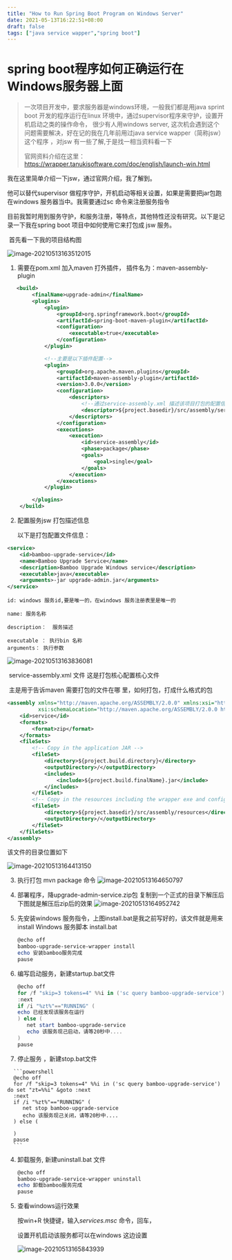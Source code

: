 ```yaml
---
title: "How to Run Spring Boot Program on Windows Server"
date: 2021-05-13T16:22:51+08:00
draft: false
tags: ["java service wapper","spring boot"] 
---
```


# spring boot程序如何正确运行在Windows服务器上面

> 一次项目开发中，要求服务器是windows环境，一般我们都是用java sprint boot 开发的程序运行在linux 环境中，通过supervisor程序来守护，设置开机启动之类的操作命令， 很少有人用windows server, 这次机会遇到这个问题需要解决，好在记的我在几年前用过java service wapper（简称jsw）这个程序 ，对jsw 有一些了解,于是找一相当资料看一下
>
> 官网资料介绍在这里：https://wrapper.tanukisoftware.com/doc/english/launch-win.html

我在这里简单介绍一下jsw，通过官网介绍，我了解到。

他可以替代supervisor 做程序守护，开机启动等相关设置，如果是需要把jar包跑在windows 服务器当中。我需要通过sc 命令来注册服务指令

目前我暂时用到服务守护，和服务注册，等特点，其他特性还没有研究。以下是记录一下我在spring boot 项目中如何使用它来打包成 jsw 服务。

​    首先看一下我的项目结构图

![image-20210513163512015](./image-20210513163512015.png)

1.  需要在pom.xml 加入maven 打外插件，
     插件名为：maven-assembly-plugin

   ```xml
      <build>
           <finalName>upgrade-admin</finalName> 
           <plugins>
               <plugin>
                   <groupId>org.springframework.boot</groupId>
                   <artifactId>spring-boot-maven-plugin</artifactId>
                   <configuration>
                       <executable>true</executable>
                   </configuration>
               </plugin>
   
               <!--主要是以下插件配置-->
               <plugin>
                   <groupId>org.apache.maven.plugins</groupId>
                   <artifactId>maven-assembly-plugin</artifactId>
                   <version>3.0.0</version>
                   <configuration>
                       <descriptors>
                           <!--通过service-assembly.xml 描述该项目打包的配置信息-->
                           <descriptor>${project.basedir}/src/assembly/service-assembly.xml</descriptor>
                       </descriptors>
                   </configuration>
                   <executions>
                       <execution>
                           <id>service-assembly</id>
                           <phase>package</phase>
                           <goals>
                               <goal>single</goal>
                           </goals>
                       </execution>
                   </executions>
               </plugin>
   
           </plugins>
       </build>
   ```

   

2.  配置服务jsw 打包描述信息 

    以下是打包配置文件信息： 

   ```xml
   <service>
       <id>bamboo-upgrade-service</id>
       <name>Bamboo Upgrade Service</name>
       <description>Bamboo Upgrade Windows service</description>
       <executable>java</executable>
       <arguments>-jar upgrade-admin.jar</arguments>
   </service>
   ```

    id: windows 服务id,要是唯一的，在windows 服务注册表里是唯一的

    name: 服务名称

    description：  服务描述

    executable ： 执行bin 名称
    arguments： 执行参数

   

   ![image-20210513163836081](./image-20210513163836081.png)



​      service-assembly.xml 文件  这是打包核心配置核心文件

​     主是用于告诉maven 需要打包的文件在哪 里，如何打包，打成什么格式的包 

```xml
<assembly xmlns="http://maven.apache.org/ASSEMBLY/2.0.0" xmlns:xsi="http://www.w3.org/2001/XMLSchema-instance"
          xsi:schemaLocation="http://maven.apache.org/ASSEMBLY/2.0.0 http://maven.apache.org/xsd/assembly-2.0.0.xsd">
    <id>service</id>
    <formats>
        <format>zip</format>
    </formats>
    <fileSets>
        <!-- Copy in the application JAR -->
        <fileSet>
            <directory>${project.build.directory}</directory>
            <outputDirectory>/</outputDirectory>
            <includes>
                <include>${project.build.finalName}.jar</include>
            </includes>
        </fileSet>
        <!-- Copy in the resources including the wrapper exe and config -->
        <fileSet>
            <directory>${project.basedir}/src/assembly/resources</directory>
            <outputDirectory>/</outputDirectory>
        </fileSet>
    </fileSets>
</assembly>
```

 该文件的目录位置如下

![image-20210513164413150](./image-20210513164413150.png)

3.   执行打包 mvn package 命令
   ![image-20210513164650797](./image-20210513164650797.png)

4.  部署程序，降upgrade-admin-service.zip包 复制到一个正式的目录下解压后下图就是解压后zip后的效果
    ![image-20210513164952742](./image-20210513164952742.png)

   1. 先安装windows 服务指令，上图install.bat是我之前写好的，该文件就是用来install Windows 服务脚本
      install.bat

      ```powershell
      @echo off
      bamboo-upgrade-service-wrapper install
      echo 安装bamboo服务完成
      pause
      ```

      

   2. 编写启动服务，新建startup.bat文件

      ```powershell
      @echo off
      for /f "skip=3 tokens=4" %%i in ('sc query bamboo-upgrade-service') do set "zt=%%i" &goto :next
      :next
      if /i "%zt%"=="RUNNING" (
      echo 已经发现该服务在运行
      ) else (
         net start bamboo-upgrade-service
         echo 该服务现己启动，请等20秒中....
      )
      pause
      ```

   3.  停止服务 ，新建stop.bat文件

      ```powershell
      @echo off
      for /f "skip=3 tokens=4" %%i in ('sc query bamboo-upgrade-service') do set "zt=%%i" &goto :next
      :next
      if /i "%zt%"=="RUNNING" (
         net stop bamboo-upgrade-service
         echo 该服务现己关闭，请等20秒中....
      ) else (
      
      )
      pause
      ```

      

   4. 卸载服务, 新建uninstall.bat 文件

      ```powershell
      @echo off
      bamboo-upgrade-service-wrapper uninstall
      echo 卸载bamboo服务完成
      pause
      ```

   5. 查看windows运行效果

      按win+R 快捷键，输入*services.msc*  命令，回车，

      设置开机启动该服务都可以在windows 这边设置

      ![image-20210513165843939](./image-20210513165843939.png)

     

